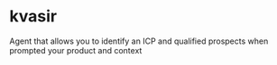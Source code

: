 # kvasir
Agent that allows you to identify an ICP and qualified prospects when prompted your product and context
